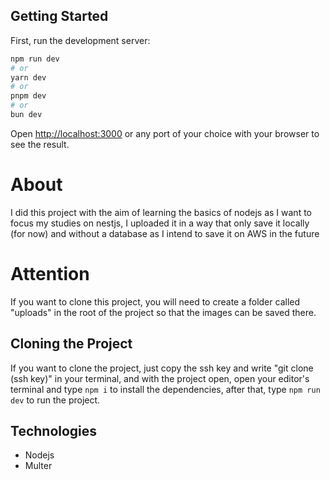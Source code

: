 ## Getting Started

First, run the development server:

```bash
npm run dev
# or
yarn dev
# or
pnpm dev
# or
bun dev
```

Open [http://localhost:3000](http://localhost:3333) or any port of your choice with your browser to see the result.

# About

I did this project with the aim of learning the basics of nodejs as I want to focus my studies on nestjs, I uploaded it in a way that only save it locally (for now) and without a database as I intend to save it on AWS in the future

# Attention

If you want to clone this project, you will need to create a folder called "uploads" in the root of the project so that the images can be saved there.

## Cloning the Project
If you want to clone the project, just copy the ssh key and write "git clone (ssh key)" in your terminal,  and with the project open, open your editor's terminal and type ```npm i``` to install the dependencies, 
after that, type ```npm run dev``` to run the project.

## Technologies
- Nodejs
- Multer



